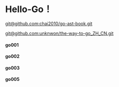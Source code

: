 # Hello-Go！



[git@github.com:chai2010/go-ast-book.git](git@github.com:chai2010/go-ast-book.git)

[git@github.com:unknwon/the-way-to-go_ZH_CN.git](git@github.com:unknwon/the-way-to-go_ZH_CN.git)





#### go001





#### go002





#### go003





#### go005